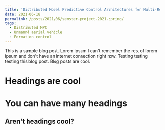 ```yaml
---
title: 'Distributed Model Predictive Control Architectures for Multi-Rotor Micro Aerial Vehicles'
date: 2021-06-18
permalink: /posts/2021/06/semster-project-2021-spring/
tags:
  - Distributed MPC
  - Unmannd aerial vehicle
  - Formation control
---
```


This is a sample blog post. Lorem ipsum I can't remember the rest of lorem ipsum and don't have an internet connection right now. Testing testing testing this blog post. Blog posts are cool.

Headings are cool
======

You can have many headings
======

Aren't headings cool?
------